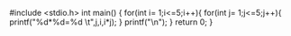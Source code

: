 #include <stdio.h>
int main()
{
    for(int i= 1;i<=5;i++){
        for(int j= 1;j<=5;j++){
            printf("%d*%d=%d \t",j,i,i*j);
        }
        printf("\n");
    }
    return 0;
}

